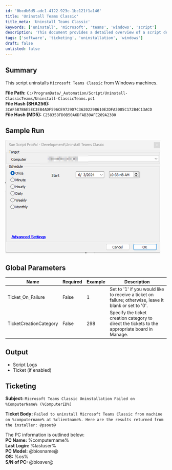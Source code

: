 ```yaml
---
id: '0bcdb6d5-adc1-4122-923c-1bc121f1a146'
title: 'Uninstall Teams Classic'
title_meta: 'Uninstall Teams Classic'
keywords: ['uninstall', 'microsoft', 'teams', 'windows', 'script']
description: 'This document provides a detailed overview of a script designed to uninstall Microsoft Teams Classic from Windows machines, including parameters, output, and ticketing information for failures.'
tags: ['software', 'ticketing', 'uninstallation', 'windows']
draft: false
unlisted: false
---
```


## Summary

This script uninstalls `Microsoft Teams Classic` from Windows machines.

**File Path:** `C:/ProgramData/_Automation/Script/Uninstall-ClassicTeams/Uninstall-ClassicTeams.ps1`  
**File Hash (SHA256):** `3CAF5B7B6E5EC3EB4ADF596CE9729D7C36202298610E2DFA3085C172B4C13ACD`  
**File Hash (MD5):** `C258358FD0B50A6DFAB39AFE289A2380`  

## Sample Run

![Sample Run](../../../static/img/Uninstall-Teams-Classic/image_1.png)

## Global Parameters

| Name                   | Required | Example | Description                                                                                     |
|------------------------|----------|---------|-------------------------------------------------------------------------------------------------|
| Ticket_On_Failure      | False    | 1       | Set to '1' if you would like to receive a ticket on failure; otherwise, leave it blank or set to '0'. |
| TicketCreationCategory  | False    | 298     | Specify the ticket creation category to direct the tickets to the appropriate board in Manage. |

## Output

- Script Logs
- Ticket (if enabled)

## Ticketing

**Subject:** `Microsoft Teams Classic Uninstallation Failed on %ComputerName% (%ComputerID%)`

**Ticket Body:** `Failed to uninstall Microsoft Teams Classic from machine on %computername% at %clientname%. Here are the results returned from the installer: @psout@`

The PC information is outlined below:  
**PC Name:** %computername%  
**Last Login:** %lastuser%  
**PC Model:** @biosname@  
**OS:** %os%  
**S/N of PC:** @biosver@  



